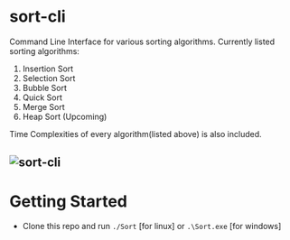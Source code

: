 # sort-cli
Command Line Interface for various sorting algorithms.
Currently listed sorting algorithms: 
  1. Insertion Sort
  2. Selection Sort
  3. Bubble Sort
  4. Quick Sort
  5. Merge Sort
  6. Heap Sort (Upcoming)

Time Complexities of every algorithm(listed above) is also included.

![sort-cli](https://user-images.githubusercontent.com/66861616/150527854-3a174784-9b8a-471e-94ce-f5edb7a83212.png)
---

# Getting Started
* Clone this repo and run `./Sort` [for linux] or `.\Sort.exe` [for windows]
